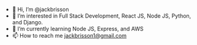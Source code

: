 - 👋 Hi, I’m @jackbrisson
- 👀 I’m interested in Full Stack Development, React JS, Node JS, Python, and Django.
- 🌱 I’m currently learning Node JS, Express, and AWS
- 📫 How to reach me jackbrisson1@gmail.com

<!---
jackbrisson/jackbrisson is a ✨ special ✨ repository because its `README.md` (this file) appears on your GitHub profile.
You can click the Preview link to take a look at your changes.
--->
